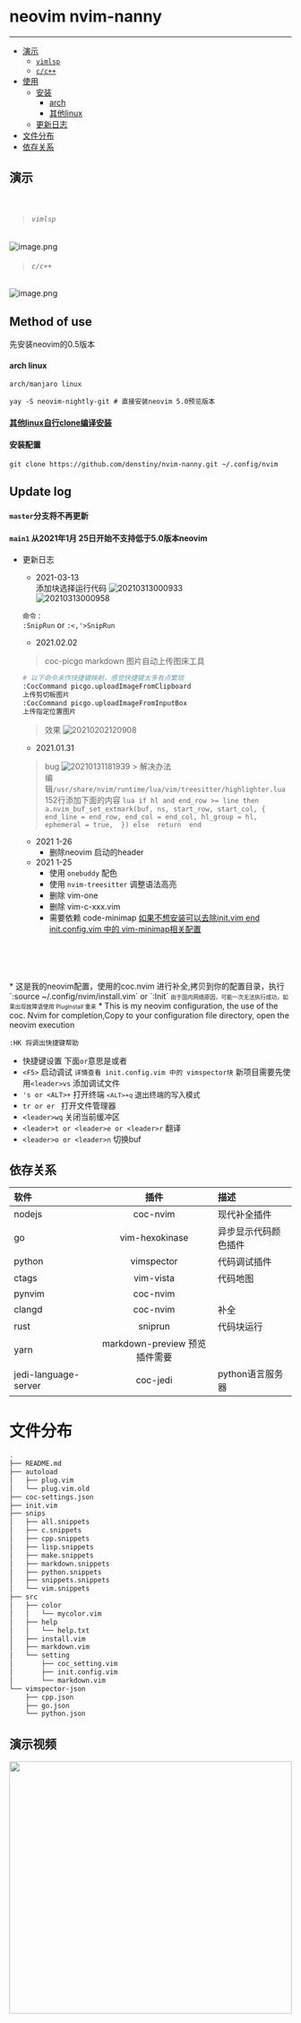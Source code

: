 # neovim nvim-nanny
---
* [演示](#演示)
	* [`vimlsp`](#vimlsp)
	* [`c/c++`](#c%2Fc%2B%2B)
* [使用](#method-of-use)  
	* [安装](#安装配置)
		* [arch](#arch-linux)
		* [其他linux](#其他linux自行clone编译安装)
	* [更新日志](#update-log)
* [文件分布](#文件分布)
* [依存关系](#依存关系)
## 演示  
<br> 

> ###### `vimlsp`
![image.png](https://i.loli.net/2021/01/25/nWs7Jr64RQbUcYM.png)
> ###### `c/c++`
![image.png](https://i.loli.net/2021/01/25/TALRiyaOSoBGmDW.png)

## Method of use    
先安装neovim的0.5版本  
#### arch linux
`arch/manjaro linux`
```shell
yay -S neovim-nightly-git # 直接安装neovim 5.0预览版本
```
####   <u>其他linux自行clone编译安装</u>
#### 安装配置
```shell
git clone https://github.com/denstiny/nvim-nanny.git ~/.config/nvim
```

## Update log
#### `master`分支将不再更新
#### `main1` 从2021年1月 25日开始不支持低于5.0版本neovim  
*  更新日志
	* 2021-03-13  
	添加块选择运行代码
	![20210313000933](https://i.loli.net/2021/03/13/jH9AFvcQMEaYItb.png)	
	![20210313000958](https://i.loli.net/2021/03/13/nD4QFqpJAUORskB.png)
	
	`命令：`  
	`:SnipRun` or `:<,'>SnipRun`
	
	
	* 2021.02.02
	> coc-picgo
	markdown 图片自动上传图床工具
	```sh
	# 以下命令未作快捷键映射，感觉快捷键太多有点繁琐
	:CocCommand picgo.uploadImageFromClipboard
	上传剪切板图片
	:CocCommand picgo.uploadImageFromInputBox 
	上传指定位置图片
	```
	> 效果
	![20210202120908](https://i.loli.net/2021/02/02/k1OVB3wduzDHMhj.png)
	* 2021.01.31
	 > bug
		![20210131181939](https://i.loli.net/2021/01/31/9JMWnYZiHN7vdmR.png)
		> 解决办法  
		编辑`/usr/share/nvim/runtime/lua/vim/treesitter/highlighter.lua` 152行添加下面的内容
		```lua
		    if hl and end_row >= line then
			a.nvim_buf_set_extmark(buf, ns, start_row, start_col,
			{ end_line = end_row, end_col = end_col,
			hl_group = hl,
			ephemeral = true, 
		 })
		 else 
			return 
		 end
		```
	* 2021 1-26
		* 删除neovim 启动的header
	* 2021 1-25
		* 使用 `onebuddy` 配色
		* 使用 `nvim-treesitter` 调整语法高亮
		* 删除 vim-one 
		* 删除 vim-c-xxx.vim
		* 需要依赖 code-minimap <u>如果不想安装可以去除init.vim end init.config.vim 中的 vim-minimap相关配置</u>
<br>  
<br>  
<br>  
<br>  
* 这是我的neovim配置，使用的coc.nvim 进行补全,拷贝到你的配置目录，执行`:source ~/.config/nvim/install.vim` or `:Init`   
<font size=1> 由于国内网络原因，可能一次无法执行成功，如果出现故障请使用`PlugInstall`重来</font>
* This is my neovim configuration, the use of the coc. Nvim for completion,Copy to your configuration file directory, open the neovim execution     


    
`:HK 将调出快捷键帮助`
- 快捷键设置 下面`or`意思是或者  
- `<F5>` 启动调试 `详情查看 init.config.vim 中的 vimspector块` 
新项目需要先使用`<leader>vs`  添加调试文件
- `'s or <ALT>+` 打开终端 <font size=2 >`<ALT>+q` 退出终端的写入模式</font>
- `tr or er ` 打开文件管理器
- `<leader>wq` 关闭当前缓冲区
- `<leader>t or <leader>e or <leader>r`  翻译
- `<leader>o or <leader>n` 切换buf

## 依存关系
|软件|插件|描述|
|:-|:-:|:-|
|nodejs|coc-nvim|现代补全插件
|go|vim-hexokinase|异步显示代码颜色插件
|python|vimspector|代码调试插件
|ctags|vim-vista|代码地图
|pynvim|coc-nvim|
|clangd|coc-nvim| 补全
| rust | sniprun| 代码块运行
|yarn|markdown-preview 预览插件需要
|jedi-language-server|coc-jedi|python语言服务器

# 文件分布
```sh
.
├── README.md
├── autoload
│   ├── plug.vim
│   └── plug.vim.old
├── coc-settings.json
├── init.vim
├── snips
│   ├── all.snippets
│   ├── c.snippets
│   ├── cpp.snippets
│   ├── lisp.snippets
│   ├── make.snippets
│   ├── markdown.snippets
│   ├── python.snippets
│   ├── snippets.snippets
│   └── vim.snippets
├── src
│   ├── color
│   │   └── mycolor.vim
│   ├── help
│   │   └── help.txt
│   ├── install.vim
│   ├── markdown.vim
│   └── setting
│       ├── coc_setting.vim
│       ├── init.config.vim
│       └── markdown.vim
└── vimspector-json
    ├── cpp.json
    ├── go.json
    └── python.json

```


## 演示视频
 <a href="https://www.bilibili.com/video/BV16v4y1f7kV">  <span>  <img border="0" src="https://i.loli.net/2021/02/01/YtXQaW4GPigSxqT.png" height="450" width="100%"/>
  </a>

